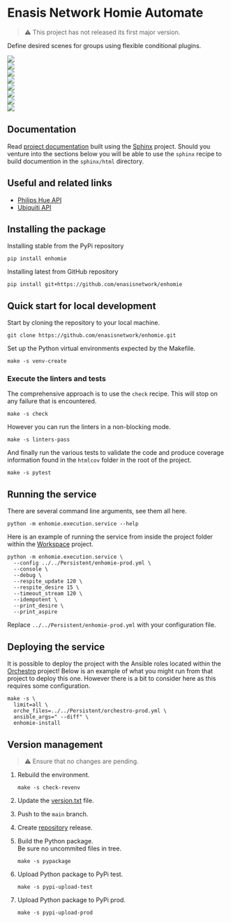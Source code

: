 # Enasis Network Homie Automate

> :warning: This project has not released its first major version.

Define desired scenes for groups using flexible conditional plugins.

<a href="https://pypi.org/project/enhomie"><img src="https://enasisnetwork.github.io/enhomie/badges/pypi.png"></a><br>
<a href="https://enasisnetwork.github.io/enhomie/validate/flake8.txt"><img src="https://enasisnetwork.github.io/enhomie/badges/flake8.png"></a><br>
<a href="https://enasisnetwork.github.io/enhomie/validate/pylint.txt"><img src="https://enasisnetwork.github.io/enhomie/badges/pylint.png"></a><br>
<a href="https://enasisnetwork.github.io/enhomie/validate/mypy.txt"><img src="https://enasisnetwork.github.io/enhomie/badges/mypy.png"></a><br>
<a href="https://enasisnetwork.github.io/enhomie/validate/yamllint.txt"><img src="https://enasisnetwork.github.io/enhomie/badges/yamllint.png"></a><br>
<a href="https://enasisnetwork.github.io/enhomie/validate/pytest.txt"><img src="https://enasisnetwork.github.io/enhomie/badges/pytest.png"></a><br>
<a href="https://enasisnetwork.github.io/enhomie/validate/coverage.txt"><img src="https://enasisnetwork.github.io/enhomie/badges/coverage.png"></a><br>
<a href="https://enasisnetwork.github.io/enhomie/validate/sphinx.txt"><img src="https://enasisnetwork.github.io/enhomie/badges/sphinx.png"></a><br>

## Documentation
Read [project documentation](https://enasisnetwork.github.io/enhomie/sphinx)
built using the [Sphinx](https://www.sphinx-doc.org/) project.
Should you venture into the sections below you will be able to use the
`sphinx` recipe to build documention in the `sphinx/html` directory.

## Useful and related links
- [Philips Hue API](https://developers.meethue.com/develop/hue-api-v2/api-reference)
- [Ubiquiti API](https://ubntwiki.com/products/software/unifi-controller/api)

## Installing the package
Installing stable from the PyPi repository
```
pip install enhomie
```
Installing latest from GitHub repository
```
pip install git+https://github.com/enasisnetwork/enhomie
```

## Quick start for local development
Start by cloning the repository to your local machine.
```
git clone https://github.com/enasisnetwork/enhomie.git
```
Set up the Python virtual environments expected by the Makefile.
```
make -s venv-create
```

### Execute the linters and tests
The comprehensive approach is to use the `check` recipe. This will stop on
any failure that is encountered.
```
make -s check
```
However you can run the linters in a non-blocking mode.
```
make -s linters-pass
```
And finally run the various tests to validate the code and produce coverage
information found in the `htmlcov` folder in the root of the project.
```
make -s pytest
```

## Running the service
There are several command line arguments, see them all here.
```
python -m enhomie.execution.service --help
```
Here is an example of running the service from inside the project folder
within the [Workspace](https://github.com/enasisnetwork/workspace) project.
```
python -m enhomie.execution.service \
  --config ../../Persistent/enhomie-prod.yml \
  --console \
  --debug \
  --respite_update 120 \
  --respite_desire 15 \
  --timeout_stream 120 \
  --idempotent \
  --print_desire \
  --print_aspire
```
Replace `../../Persistent/enhomie-prod.yml` with your configuration file.

## Deploying the service
It is possible to deploy the project with the Ansible roles located within
the [Orchestro](https://github.com/enasisnetwork/orchestro) project! Below
is an example of what you might run from that project to deploy this one.
However there is a bit to consider here as this requires some configuration.
```
make -s \
  limit=all \
  orche_files=../../Persistent/orchestro-prod.yml \
  ansible_args=" --diff" \
  enhomie-install
```

## Version management
> :warning: Ensure that no changes are pending.

1. Rebuild the environment.
   ```
   make -s check-revenv
   ```

1. Update the [version.txt](enhomie/version.txt) file.

1. Push to the `main` branch.

1. Create [repository](https://github.com/enasisnetwork/enhomie) release.

1. Build the Python package.<br>Be sure no uncommited files in tree.
   ```
   make -s pypackage
   ```

1. Upload Python package to PyPi test.
   ```
   make -s pypi-upload-test
   ```

1. Upload Python package to PyPi prod.
   ```
   make -s pypi-upload-prod
   ```
